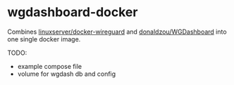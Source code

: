 # wgdashboard-docker

Combines [linuxserver/docker-wireguard](https://github.com/linuxserver/docker-wireguard) and [donaldzou/WGDashboard](https://github.com/donaldzou/WGDashboard) into one single docker image.

TODO:
- example compose file
- volume for wgdash db and config
